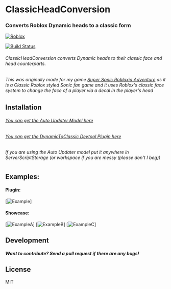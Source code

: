 # ClassicHeadConversion
### Converts Roblox Dynamic heads to a classic form

[![Roblox](https://conikku.neocities.org/github%20assets/POWERED%20by%20roblox.png)](https://www.roblox.com)

[![Build Status](https://conikku.neocities.org/github%20assets/ver%20test.svg)](https://www.conikku.com)

###### ClassicHeadConversion converts Dynamic heads to their classic face and head counterparts.
###### This was originally made for my game [Super Sonic Robloxia Adventure](https://www.roblox.com/games/10417853509/Super-Sonic-Robloxia-Adventure/) as it is a Classic Roblox styled Sonic fan game and it uses Roblox's classic face system to change the face of a player via a decal in the player's head

## Installation
###### [You can get the Auto Updater Model here](https://www.roblox.com/library/14450036506/Dynamic-to-Classic-Face-Head-Converter)
###### [You can get the DynamicToClassic Devtool Plugin here](https://www.roblox.com/library/14450036506/Dynamic-to-Classic-Face-Head-Converter)
###### If you are using the Auto Updater model put it anywhere in ServerScriptStorage (or workspace if you are messy (please don't I beg))

#
## Examples:
#### Plugin:
[![Example](https://conikku.neocities.org/github%20assets/RobloxStudioBeta_KHnAkHRRd1.gif)]
#### Showcase:
[![ExampleA](https://conikku.neocities.org/github%20assets/RobloxStudioBeta_XObM2UvdS9.gif)]
[![ExampleB](https://conikku.neocities.org/github%20assets/RobloxStudioBeta_m5ZWHgdt6g.gif)]
[![ExampleC](https://conikku.neocities.org/github%20assets/RobloxStudioBeta_6mseahxBN0.gif)]
## Development

##### Want to contribute? Send a pull request if there are any bugs!

## License
MIT
